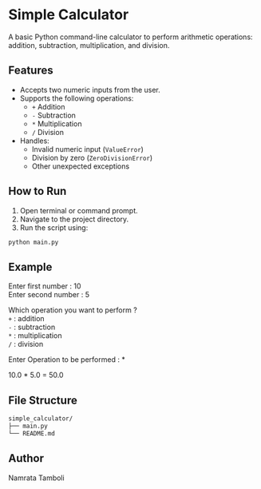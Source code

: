 # Simple Calculator 

A basic Python command-line calculator to perform arithmetic operations: addition, subtraction, multiplication, and division.

## Features

- Accepts two numeric inputs from the user.
- Supports the following operations:
  - `+` Addition
  - `-` Subtraction
  - `*` Multiplication
  - `/` Division
- Handles:
  - Invalid numeric input (`ValueError`)
  - Division by zero (`ZeroDivisionError`)
  - Other unexpected exceptions

## How to Run

1. Open terminal or command prompt.
2. Navigate to the project directory.
3. Run the script using:
```bash
python main.py
```
## Example

Enter first number  : 10
<br>
Enter second number : 5

Which operation you want to perform ?<br>
`+` : addition<br>
`-` : subtraction<br>
`*` : multiplication<br>
`/` : division<br>

Enter Operation to be performed : *

10.0 * 5.0 = 50.0

## File Structure
```bash
simple_calculator/
├── main.py
└── README.md
```
## Author
Namrata Tamboli
